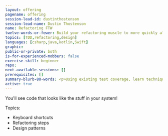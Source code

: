 ```yaml
---
layout: offering
pagename: offering
session-lead-id: dustinthostenson
session-lead-name: Dustin Thostenson
name: Refactoring FTW
twelve-words-or-fewer: Build your refactoring muscle to more quickly allow the clear code emerge!
topics: [TDD,refactoring,design]
languages: [csharp,java,kotlin,Swift]
graphic:
public-or-private: both
is-for-experienced-mobbers: false
exercise-skill: beginner
repo: 
next-available-sessions: [] 
prerequisites: []
summary-blurb-80-words: <p>Using existing test coverage, learn techniques and concepts to quickly de-crapify code.  Look at your company's monolith with some fresh eyes and renewed confidence!</p>
active: true
---
```

You'll see code that looks like the stuff in your system!

Topics:
* Keyboard shortcuts
* Refactoring steps
* Design patterns

